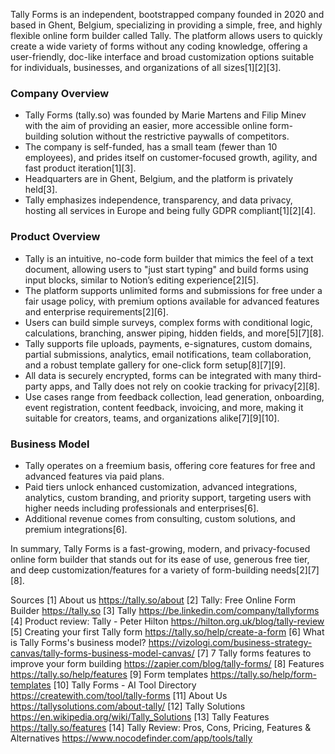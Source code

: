 Tally Forms is an independent, bootstrapped company founded in 2020 and based in Ghent, Belgium, specializing in providing a simple, free, and highly flexible online form builder called Tally. The platform allows users to quickly create a wide variety of forms without any coding knowledge, offering a user-friendly, doc-like interface and broad customization options suitable for individuals, businesses, and organizations of all sizes[1][2][3].

### Company Overview

- Tally Forms (tally.so) was founded by Marie Martens and Filip Minev with the aim of providing an easier, more accessible online form-building solution without the restrictive paywalls of competitors.
- The company is self-funded, has a small team (fewer than 10 employees), and prides itself on customer-focused growth, agility, and fast product iteration[1][3].
- Headquarters are in Ghent, Belgium, and the platform is privately held[3].
- Tally emphasizes independence, transparency, and data privacy, hosting all services in Europe and being fully GDPR compliant[1][2][4].

### Product Overview

- Tally is an intuitive, no-code form builder that mimics the feel of a text document, allowing users to "just start typing" and build forms using input blocks, similar to Notion’s editing experience[2][5].
- The platform supports unlimited forms and submissions for free under a fair usage policy, with premium options available for advanced features and enterprise requirements[2][6].
- Users can build simple surveys, complex forms with conditional logic, calculations, branching, answer piping, hidden fields, and more[5][7][8].
- Tally supports file uploads, payments, e-signatures, custom domains, partial submissions, analytics, email notifications, team collaboration, and a robust template gallery for one-click form setup[8][7][9].
- All data is securely encrypted, forms can be integrated with many third-party apps, and Tally does not rely on cookie tracking for privacy[2][8].
- Use cases range from feedback collection, lead generation, onboarding, event registration, content feedback, invoicing, and more, making it suitable for creators, teams, and organizations alike[7][9][10].

### Business Model

- Tally operates on a freemium basis, offering core features for free and advanced features via paid plans.
- Paid tiers unlock enhanced customization, advanced integrations, analytics, custom branding, and priority support, targeting users with higher needs including professionals and enterprises[6].
- Additional revenue comes from consulting, custom solutions, and premium integrations[6].

In summary, Tally Forms is a fast-growing, modern, and privacy-focused online form builder that stands out for its ease of use, generous free tier, and deep customization/features for a variety of form-building needs[2][7][8].

Sources
[1] About us https://tally.so/about
[2] Tally: Free Online Form Builder https://tally.so
[3] Tally https://be.linkedin.com/company/tallyforms
[4] Product review: Tally - Peter Hilton https://hilton.org.uk/blog/tally-review
[5] Creating your first Tally form https://tally.so/help/create-a-form
[6] What is Tally Forms's business model? https://vizologi.com/business-strategy-canvas/tally-forms-business-model-canvas/
[7] 7 Tally forms features to improve your form building https://zapier.com/blog/tally-forms/
[8] Features https://tally.so/help/features
[9] Form templates https://tally.so/help/form-templates
[10] Tally Forms - AI Tool Directory https://createwith.com/tool/tally-forms
[11] About Us https://tallysolutions.com/about-tally/
[12] Tally Solutions https://en.wikipedia.org/wiki/Tally_Solutions
[13] Tally Features https://tally.so/features
[14] Tally Review: Pros, Cons, Pricing, Features & Alternatives https://www.nocodefinder.com/app/tools/tally

